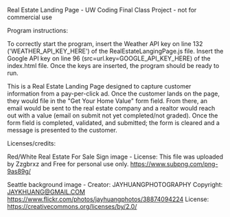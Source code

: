 Real Estate Landing Page - UW Coding Final Class Project - not for commercial use

Program instructions:

To correctly start the program, insert the Weather API key on line 132 ('WEATHER_API_KEY_HERE') of the RealEstateLangingPage.js file. Insert the Google API key on line 96 (src=url.key=GOOGLE_API_KEY_HERE) of the index.html file. Once the keys are inserted, the program should be ready to run.

 This is a Real Estate Landing Page designed to capture customer information from a pay-per-click ad. Once the customer lands on the page, they would file in the "Get Your Home Value" form field. From there, an email would be sent to the real estate company and a realtor would reach out with a value (email on submit not yet completed/not graded). Once the form field is completed, validated, and submitted; the form is cleared and a message is presented to the customer.

Licenses/credits:

Red/White Real Estate For Sale Sign image - License: This file was uploaded by Zzgbrxz and Free for personal use only. https://www.subpng.com/png-9as89g/

Seattle background image - Creator: JAYHUANGPHOTOGRAPHY Copyright: JAYKHUANG@GMAIL.COM https://www.flickr.com/photos/jayhuangphotos/38874094224 License: https://creativecommons.org/licenses/by/2.0/ 

